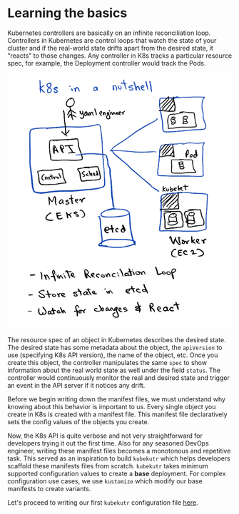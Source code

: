 # Learning the basics

Kubernetes controllers are basically on an infinite reconciliation loop. Controllers in Kubernetes are control loops that watch the state of your cluster and if the real-world state drifts apart from the desired state, it "reacts" to those changes. Any controller in K8s tracks a particular resource spec, for example, the Deployment controller would track the Pods.

![K8s in a nuteshell](./img/nutshell.png)

The resource spec of an object in Kubernetes describes the desired state. The desired state has some metadata about the object, the `apiVersion` to use (specifying K8s API version), the name of the object, etc. Once you create this object, the controller manipulates the same `spec` to show information about the real world state as well under the field `status`. The controller would continuously monitor the real and desired state and trigger an event in the API server if it notices any drift.

Before we begin writing down the manifest files, we must understand why knowing about this behavior is important to us. Every single object you create in K8s is created with a manifest file. This manifest file declaratively sets the config values of the objects you create.

Now, the K8s API is quite verbose and not very straightforward for developers trying it out the first time. Also for any seasoned DevOps engineer, writing these manifest files becomes a monotonous and repetitive task. This served as an inspiration to build `kubekutr` which helps developers scaffold these manifests files from scratch. `kubekutr` takes minimum supported configuration values to create a **base** deployment. For complex configuration use cases, we use `kustomize` which modify our base manifests to create variants.

Let's proceed to writing our first `kubekutr` configuration file [here](./03_01_kubekutr_config.md).
